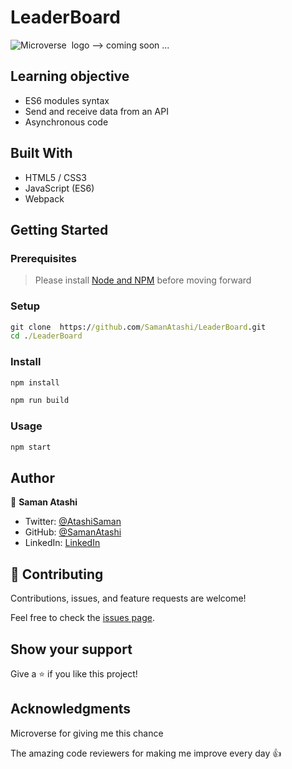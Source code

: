 # LeaderBoard
![Microverse](https://img.shields.io/badge/Microverse-blueviolet)
![]()
logo --> coming soon ...
## Learning objective
- ES6 modules syntax
- Send and receive data from an API
- Asynchronous code

## Built With 
- HTML5 / CSS3
- JavaScript (ES6)
- Webpack

## Getting Started

### Prerequisites
> Please install [Node and NPM](https://nodejs.org/)  before moving forward

### Setup

```cmd
git clone  https://github.com/SamanAtashi/LeaderBoard.git
cd ./LeaderBoard
```
### Install

```cmd
npm install
```

```cmd
npm run build 
```
### Usage

```cmd
npm start
```

## Author

👤 **Saman Atashi**

- Twitter: [@AtashiSaman](https://twitter.com/AtashiSaman)
- GitHub: [@SamanAtashi](https://github.com/SamanAtashi)
- LinkedIn: [LinkedIn](https://www.linkedin.com/in/saman-atashi-9539911b0)

## 🤝 Contributing

Contributions, issues, and feature requests are welcome!

Feel free to check the [issues page](../../issues/).


## Show your support

Give a ⭐️ if you like this project!


## Acknowledgments

Microverse for giving me this chance

The amazing code reviewers for making me improve every day :thumbsup:
